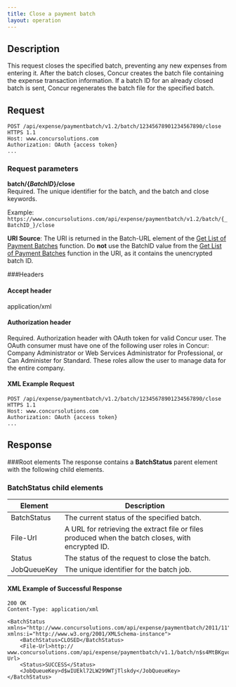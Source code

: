 ```yaml
---
title: Close a payment batch 
layout: operation
---
```



## Description
This request closes the specified batch, preventing any new expenses from entering it. After the batch closes, Concur creates the batch file containing the expense transaction information. If a batch ID for an already closed batch is sent, Concur regenerates the batch file for the specified batch.

## Request

    POST /api/expense/paymentbatch/v1.2/batch/12345678901234567890/close HTTPS 1.1
    Host: www.concursolutions.com
    Authorization: OAuth {access token}
    ...

### Request parameters
**batch/{_BatchID_}/close**  
Required. The unique identifier for the batch, and the batch and close keywords.

Example: `https://www.concursolutions.com/api/expense/paymentbatch/v1.2/batch/{_BatchID_}/close`

**URI Source**: The URI is returned in the Batch-URL element of the [Get List of Payment Batches][1] function. Do **not** use the BatchID value from the [Get List of Payment Batches][1] function in the URI, as it contains the unencrypted batch ID.

###Headers

#### Accept header
application/xml

#### Authorization header
Required. Authorization header with OAuth token for valid Concur user. The OAuth consumer must have one of the following user roles in Concur: Company Administrator or Web Services Administrator for Professional, or Can Administer for Standard. These roles allow the user to manage data for the entire company.

####  XML Example Request

    POST /api/expense/paymentbatch/v1.2/batch/12345678901234567890/close HTTPS 1.1
    Host: www.concursolutions.com
    Authorization: OAuth {access token}
    ...


## Response

###Root elements
The response contains a **BatchStatus** parent element with the following child elements.

### BatchStatus child elements
|  Element |  Description |
| ----- | -----|
|  BatchStatus |  The current status of the specified batch. | 
|  File-Url |  A URL for retrieving the extract file or files produced when the batch closes, with encrypted ID. |
|  Status |  The status of the request to close the batch. |
|  JobQueueKey |  The unique identifier for the batch job. |

####  XML Example of Successful Response

    200 OK
    Content-Type: application/xml

    <BatchStatus xmlns="http://www.concursolutions.com/api/expense/paymentbatch/2011/11" xmlns:i="http://www.w3.org/2001/XMLSchema-instance">
        <BatchStatus>CLOSED</BatchStatus>
        <File-Url>http:// www.concursolutions.com/api/expense/paymentbatch/v1.1/batch/n$s4MtBKgvoJxAYcbggR7eD2jRU$sxYjePU/file</File-Url>
        <Status>SUCCESS</Status>
        <JobQueueKey>d$wIUEkl72LW299WTjTlskdy</JobQueueKey>
    </BatchStatus>

  


[1]: https://developer.concur.com/payment-batch-file/payment-batch-resource/get-list-payment-batches
[2]: https://developer.concur.com/reference/http-codes
